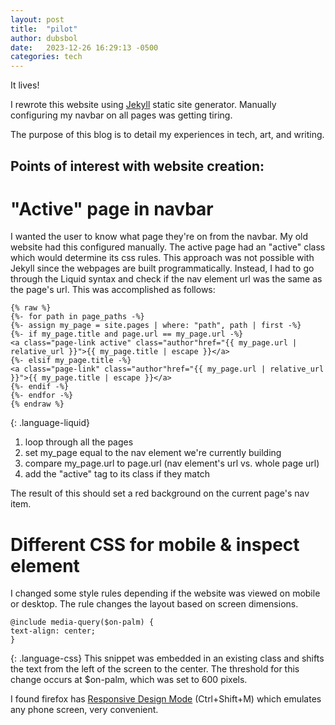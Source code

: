 ```yaml
---
layout: post
title:  "pilot"
author: dubsbol
date:   2023-12-26 16:29:13 -0500
categories: tech
---
```


It lives!

I rewrote this website using [Jekyll](https://jekyllrb.com/) static site generator. Manually configuring my navbar on all pages was getting tiring. 

The purpose of this blog is to detail my experiences in tech, art, and writing.

Points of interest with website creation:
---

"Active" page in navbar
===

I wanted the user to know what page they're on from the navbar. My old website had this configured manually. The active page had an "active" class which would determine its css rules. This approach was not possible with Jekyll since the webpages are built programmatically. Instead, I had to go through the Liquid syntax and check if the nav element url was the same as the page's url. This was accomplished as follows:
~~~
{% raw %}
{%- for path in page_paths -%}
{%- assign my_page = site.pages | where: "path", path | first -%}
{%- if my_page.title and page.url == my_page.url -%}
<a class="page-link active" class="author"href="{{ my_page.url | relative_url }}">{{ my_page.title | escape }}</a>
{%- elsif my_page.title -%}
<a class="page-link" class="author"href="{{ my_page.url | relative_url }}">{{ my_page.title | escape }}</a>
{%- endif -%}
{%- endfor -%}
{% endraw %}
~~~
{: .language-liquid}
1. loop through all the pages
2. set my_page equal to the nav element we're currently building
3. compare my_page.url to page.url (nav element's url vs. whole page url)
4. add the "active" tag to its class if they match

The result of this should set a red background on the current page's nav item.

Different CSS for mobile & inspect element
===

I changed some style rules depending if the website was viewed on mobile or desktop. The rule changes the layout based on screen dimensions. 

~~~
@include media-query($on-palm) {
text-align: center;
}
~~~
{: .language-css}
This snippet was embedded in an existing class and shifts the text from the left of the screen to the center. The threshold for this change occurs at $on-palm, which was set to 600 pixels.

I found firefox has [Responsive Design Mode](https://firefox-source-docs.mozilla.org/devtools-user/responsive_design_mode/) (Ctrl+Shift+M) which emulates any phone screen, very convenient.